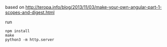 based on
http://teropa.info/blog/2013/11/03/make-your-own-angular-part-1-scopes-and-digest.html

run

    npm install
    make
    python3 -m http.server

